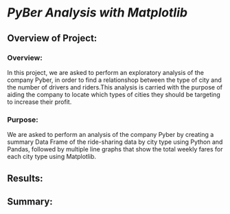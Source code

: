 # ***PyBer Analysis with Matplotlib***

## Overview of Project:

### Overview:

In this project, we are asked to perform an exploratory analysis of the company Pyber, in order to find a relationshop between the type of city and the number of drivers and riders.This analysis is carried with the purpose of aiding the company to locate which types of cities they should be targeting to increase their profit.



### Purpose:

We are asked to perform an analysis of the company Pyber by creating a summary Data Frame of the ride-sharing data by city type using Python and Pandas, followed by multiple line graphs that show the total weekly fares for each city type using Matplotlib.


## Results:




## Summary:

